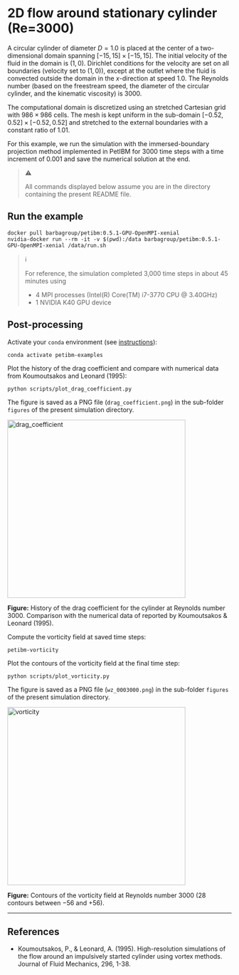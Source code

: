 # 2D flow around stationary cylinder (Re=3000)

A circular cylinder of diameter $D=1.0$ is placed at the center of a two-dimensional domain spanning $\left[ -15, 15 \right] \times \left[ -15, 15 \right]$.
The initial velocity of the fluid in the domain is $\left( 1, 0 \right)$.
Dirichlet conditions for the velocity are set on all boundaries (velocity set to $\left( 1, 0 \right)$), except at the outlet where the fluid is convected outside the domain in the $x$-direction at speed $1.0$.
The Reynolds number (based on the freestream speed, the diameter of the circular cylinder, and the kinematic viscosity) is $3000$.

The computational domain is discretized using an stretched Cartesian grid with $986 \times 986$ cells.
The mesh is kept uniform in the sub-domain $\left[ -0.52, 0.52 \right] \times \left[ -0.52, 0.52 \right]$ and stretched to the external boundaries with a constant ratio of $1.01$.

For this example, we run the simulation with the immersed-boundary projection method implemented in PetIBM for $3000$ time steps with a time increment of $0.001$ and save the numerical solution at the end.

> :warning:
>
> All commands displayed below assume you are in the directory containing the present README file.

## Run the example

```shell
docker pull barbagroup/petibm:0.5.1-GPU-OpenMPI-xenial
nvidia-docker run --rm -it -v $(pwd):/data barbagroup/petibm:0.5.1-GPU-OpenMPI-xenial /data/run.sh
```

> :information_source:
>
> For reference, the simulation completed 3,000 time steps in about 45 minutes using
>
> * 4 MPI processes (Intel(R) Core(TM) i7-3770 CPU @ 3.40GHz)
> * 1 NVIDIA K40 GPU device

## Post-processing

Activate your `conda` environment (see [instructions](../../../README.md)):

```shell
conda activate petibm-examples
```

Plot the history of the drag coefficient and compare with numerical data from Koumoutsakos and Leonard (1995):

```shell
python scripts/plot_drag_coefficient.py
```

The figure is saved as a PNG file (`drag_coefficient.png`) in the sub-folder `figures` of the present simulation directory.

<img src="figures/drag_coefficient.png" alt="drag_coefficient" width="400">

**Figure:** History of the drag coefficient for the cylinder at Reynolds number $3000$. Comparison with the numerical data of reported by Koumoutsakos & Leonard (1995).

Compute the vorticity field at saved time steps:

```shell
petibm-vorticity
```

Plot the contours of the vorticity field at the final time step:

```shell
python scripts/plot_vorticity.py
```

The figure is saved as a PNG file (`wz_0003000.png`) in the sub-folder `figures` of the present simulation directory.

<img src="figures/wz_0003000.png" alt="vorticity" width="400">

**Figure:** Contours of the vorticity field at Reynolds number $3000$ ($28$ contours between $-56$ and $+56$).

---

## References

* Koumoutsakos, P., & Leonard, A. (1995). High-resolution simulations of the flow around an impulsively started cylinder using vortex methods. Journal of Fluid Mechanics, 296, 1-38.

